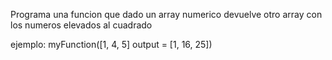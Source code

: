 Programa una funcion que dado un array numerico devuelve otro array con los numeros elevados al cuadrado 

ejemplo: myFunction([1, 4, 5] output = [1, 16, 25])